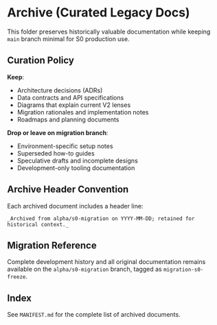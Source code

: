 # Archive (Curated Legacy Docs)

This folder preserves historically valuable documentation while keeping `main` branch minimal for S0 production use.

## Curation Policy

**Keep**: 
- Architecture decisions (ADRs)
- Data contracts and API specifications  
- Diagrams that explain current V2 lenses
- Migration rationales and implementation notes
- Roadmaps and planning documents

**Drop or leave on migration branch**:
- Environment-specific setup notes
- Superseded how-to guides  
- Speculative drafts and incomplete designs
- Development-only tooling documentation

## Archive Header Convention

Each archived document includes a header line:
```
_Archived from alpha/s0-migration on YYYY-MM-DD; retained for historical context._
```

## Migration Reference

Complete development history and all original documentation remains available on the `alpha/s0-migration` branch, tagged as `migration-s0-freeze`.

## Index

See `MANIFEST.md` for the complete list of archived documents.
